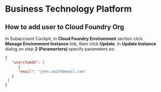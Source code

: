 # Business Technology Platform

## How to add user to Cloud Foundry Org

In Subaccount Cockpit, in **Cloud Foundry Environment** section click **Manage Environment Instance** link, then click **Update**. In **Update Instance** dialog on step **2 (Paramerters)** specify parameters as:

```JSON
{
   "usersToAdd": [
      {
      "email": "john.smith@email.com"
   }
 ]
}
```
